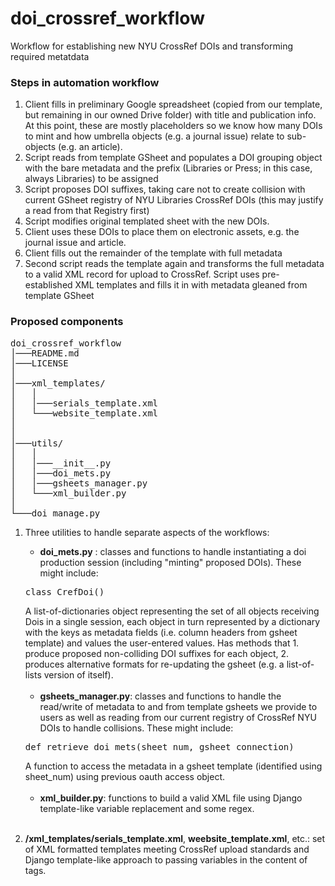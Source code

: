# doi_crossref_workflow
Workflow for establishing new NYU CrossRef DOIs and transforming required metatdata

### Steps in automation workflow

 1. Client fills in preliminary Google spreadsheet (copied from our template, but remaining in our owned Drive folder)  with title and publication info. At this point, these are mostly placeholders so we know how many DOIs to mint and how umbrella objects (e.g. a journal issue) relate to sub-objects (e.g. an article).
 2. Script reads from template GSheet and populates a DOI grouping object with the bare metadata and the prefix (Libraries or Press; in this case, always Libraries) to be assigned 
 3. Script proposes DOI suffixes, taking care not to create collision with current GSheet registry of NYU Libraries CrossRef DOIs (this may justify a read from that Registry first)
 4. Script modifies original templated sheet with the new DOIs.
 5. Client uses these DOIs to place them on electronic assets, e.g. the journal issue and article.
 6. Client fills out the remainder of the template with full metadata
 7. Second script reads the template again and transforms the full metadata to a valid XML record for upload to CrossRef. Script uses pre-established XML templates and fills it in with metadata gleaned from template GSheet

### Proposed components

<pre>
doi_crossref_workflow
│───README.md
│───LICENSE    
│
│───xml_templates/
│   │  
│   │───serials_template.xml
│   └───website_template.xml
│   
│   
│───utils/
│   │
│   │───__init__.py   
│   │───doi_mets.py
│   │───gsheets_manager.py
│   └───xml_builder.py
│
└───doi_manage.py
</pre>


 1. Three utilities to handle separate aspects of the workflows:
 
 	- **doi_mets.py** : classes and functions to handle instantiating a doi production session (including "minting" proposed DOIs). These might include:
 	
 	<pre>class CrefDoi()</pre> A list-of-dictionaries object representing the set of all objects receiving Dois in a single session, each object in turn represented by a dictionary with the keys as metadata fields (i.e. column headers from gsheet template) and values the user-entered values. Has methods that 1. produce proposed non-colliding DOI suffixes for each object, 2. produces alternative formats for re-updating the gsheet (e.g. a list-of-lists version of itself).<br/><br/>
 	
 	- **gsheets_manager.py**: classes and functions to handle the read/write of metadata to and from template gsheets we provide to users as well as reading from our current registry of CrossRef NYU DOIs to handle collisions. These might include:
 	
 	<pre>def retrieve_doi_mets(sheet_num, gsheet_connection)</pre> A function to access the metadata in a gsheet template (identified using sheet_num) using previous oauth access object. <br/><br/>
 	
 	- **xml_builder.py**: functions to build a valid XML file using Django template-like variable replacement and some regex.<br/><br/>
 	
 2. **/xml_templates/serials_template.xml**, **weebsite_template.xml**, etc.: set of XML formatted templates meeting CrossRef upload standards and Django template-like approach to passing variables in the content of tags.



